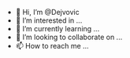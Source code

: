 - 👋 Hi, I’m @Dejvovic
- 👀 I’m interested in ...
- 🌱 I’m currently learning ...
- 💞️ I’m looking to collaborate on ...
- 📫 How to reach me ...

<!---
Dejvovic/Dejvovic is a ✨ special ✨ repository because its `README.md` (this file) appears on your GitHub profile.
You can click the Preview link to take a look at your changes.
--->
